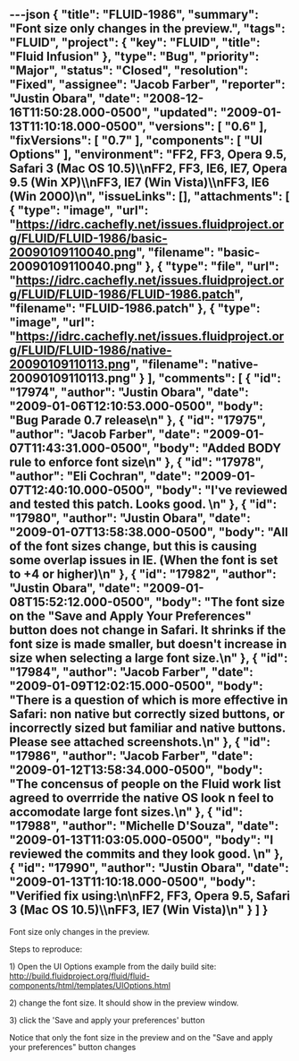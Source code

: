 ---json
{
  "title": "FLUID-1986",
  "summary": "Font size only changes in the preview.",
  "tags": "FLUID",
  "project": {
    "key": "FLUID",
    "title": "Fluid Infusion"
  },
  "type": "Bug",
  "priority": "Major",
  "status": "Closed",
  "resolution": "Fixed",
  "assignee": "Jacob Farber",
  "reporter": "Justin Obara",
  "date": "2008-12-16T11:50:28.000-0500",
  "updated": "2009-01-13T11:10:18.000-0500",
  "versions": [
    "0.6"
  ],
  "fixVersions": [
    "0.7"
  ],
  "components": [
    "UI Options"
  ],
  "environment": "FF2, FF3, Opera 9.5, Safari 3 (Mac OS 10.5)\\\nFF2, FF3, IE6, IE7, Opera 9.5 (Win XP)\\\nFF3, IE7 (Win Vista)\\\nFF3, IE6 (Win 2000)\n",
  "issueLinks": [],
  "attachments": [
    {
      "type": "image",
      "url": "https://idrc.cachefly.net/issues.fluidproject.org/FLUID/FLUID-1986/basic-20090109110040.png",
      "filename": "basic-20090109110040.png"
    },
    {
      "type": "file",
      "url": "https://idrc.cachefly.net/issues.fluidproject.org/FLUID/FLUID-1986/FLUID-1986.patch",
      "filename": "FLUID-1986.patch"
    },
    {
      "type": "image",
      "url": "https://idrc.cachefly.net/issues.fluidproject.org/FLUID/FLUID-1986/native-20090109110113.png",
      "filename": "native-20090109110113.png"
    }
  ],
  "comments": [
    {
      "id": "17974",
      "author": "Justin Obara",
      "date": "2009-01-06T12:10:53.000-0500",
      "body": "Bug Parade  0.7 release\n"
    },
    {
      "id": "17975",
      "author": "Jacob Farber",
      "date": "2009-01-07T11:43:31.000-0500",
      "body": "Added BODY rule to enforce font size\n"
    },
    {
      "id": "17978",
      "author": "Eli Cochran",
      "date": "2009-01-07T12:40:10.000-0500",
      "body": "I've reviewed and tested this patch. Looks good.&#x20;\n"
    },
    {
      "id": "17980",
      "author": "Justin Obara",
      "date": "2009-01-07T13:58:38.000-0500",
      "body": "All of the font sizes change,  but this is causing some overlap issues in IE. (When the font is set to +4 or higher)\n"
    },
    {
      "id": "17982",
      "author": "Justin Obara",
      "date": "2009-01-08T15:52:12.000-0500",
      "body": "The font size on the \"Save and Apply Your Preferences\" button does not change in Safari. It shrinks if the font size is made smaller, but doesn't increase in size when selecting a large font size.\n"
    },
    {
      "id": "17984",
      "author": "Jacob Farber",
      "date": "2009-01-09T12:02:15.000-0500",
      "body": "There is a question of which is more effective in Safari: non native but correctly sized buttons, or incorrectly sized but familiar and native buttons. Please see attached screenshots.\n"
    },
    {
      "id": "17986",
      "author": "Jacob Farber",
      "date": "2009-01-12T13:58:34.000-0500",
      "body": "The concensus of people on the Fluid work list agreed to overrride the native OS look n feel to accomodate large font sizes.\n"
    },
    {
      "id": "17988",
      "author": "Michelle D'Souza",
      "date": "2009-01-13T11:03:05.000-0500",
      "body": "I reviewed the commits and they look good.&#x20;\n"
    },
    {
      "id": "17990",
      "author": "Justin Obara",
      "date": "2009-01-13T11:10:18.000-0500",
      "body": "Verified fix using:\n\nFF2, FF3, Opera 9.5, Safari 3 (Mac OS 10.5)\\\nFF3, IE7 (Win Vista)\n"
    }
  ]
}
---
Font size only changes in the preview.&#x20;

Steps to reproduce:

1\) Open the UI Options example from the daily build site:\
<http://build.fluidproject.org/fluid/fluid-components/html/templates/UIOptions.html>

2\) change the font size. It should show in the preview window.

3\) click the 'Save and apply your preferences' button

Notice that only the font size in the preview and on the "Save and apply your preferences" button changes

        